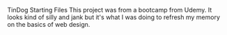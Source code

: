 TinDog Starting Files
This project was from a bootcamp from Udemy.
It looks kind of silly and jank but it's what I was doing to refresh my memory on the basics of web design.